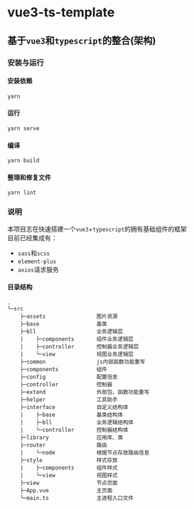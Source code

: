 # vue3-ts-template

## 基于`vue3`和`typescript`的整合(架构)

### 安装与运行

#### 安装依赖
```
yarn
```

#### 运行
```
yarn serve
```

#### 编译
```
yarn build
```

#### 整理和修复文件
```
yarn lint
```

### 说明
本项目志在快速搭建一个`vue3`+`typescript`的拥有基础组件的框架  
目前已经集成有：

* `sass`和`scss`
* `element-plus`
* `axios`请求服务

#### 目录结构

```tree
.
└─src
    ├─assets                图片资源
    ├─base                  基类
    ├─bll                   业务逻辑层    
    |    ├─components       组件业务逻辑层
    |    ├─controller       控制器业务逻辑层
    |    └─view             视图业务逻辑层
    ├─common                js内部函数功能重写
    ├─components            组件
    ├─config                配置信息
    ├─controller            控制器
    ├─extend                外部包、函数功能重写
    ├─helper                工具助手
    ├─interface             自定义结构体
    |    ├─base             基类结构体
    |    ├─bll              业务逻辑结构体
    |    └─controller       控制器结构体
    ├─library               应用库、类
    ├─router                路由
    |    └─node             根据节点存放路由信息
    ├─style                 样式存放
    |    ├─components       组件样式
    |    └─view             视图样式
    ├─view                  节点页面
    ├─App.vue               主页面
    └─main.ts               主进程入口文件
```



